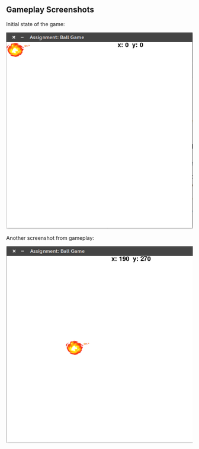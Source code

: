 ## Gameplay Screenshots

Initial state of the game:

![alt text](fireballss_initial.png)


Another screenshot from gameplay:

![alt text](screenshotFireball.png)
